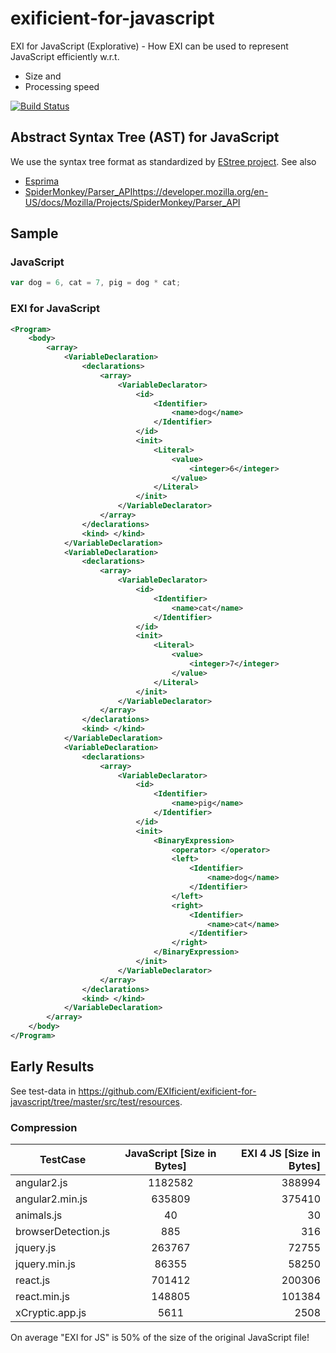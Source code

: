 # exificient-for-javascript

EXI for JavaScript (Explorative) - How EXI can be used to represent JavaScript efficiently w.r.t.

* Size and
* Processing speed

[![Build Status](https://travis-ci.org/EXIficient/exificient-for-css.svg?branch=master)](https://travis-ci.org/EXIficient/exificient-for-javascript)

## Abstract Syntax Tree (AST) for JavaScript

We use the syntax tree format as standardized by [EStree project](https://github.com/estree/estree). See also
* [Esprima](http://esprima.org/)
* [SpiderMonkey/Parser_API]()https://developer.mozilla.org/en-US/docs/Mozilla/Projects/SpiderMonkey/Parser_API

## Sample

### JavaScript

```javascript
var dog = 6, cat = 7, pig = dog * cat;
```

### EXI for JavaScript

```xml
<Program>
    <body>
        <array>
            <VariableDeclaration>
                <declarations>
                    <array>
                        <VariableDeclarator>
                            <id>
                                <Identifier>
                                    <name>dog</name>
                                </Identifier>
                            </id>
                            <init>
                                <Literal>
                                    <value>
                                        <integer>6</integer>
                                    </value>
                                </Literal>
                            </init>
                        </VariableDeclarator>
                    </array>
                </declarations>
                <kind> </kind>
            </VariableDeclaration>
            <VariableDeclaration>
                <declarations>
                    <array>
                        <VariableDeclarator>
                            <id>
                                <Identifier>
                                    <name>cat</name>
                                </Identifier>
                            </id>
                            <init>
                                <Literal>
                                    <value>
                                        <integer>7</integer>
                                    </value>
                                </Literal>
                            </init>
                        </VariableDeclarator>
                    </array>
                </declarations>
                <kind> </kind>
            </VariableDeclaration>
            <VariableDeclaration>
                <declarations>
                    <array>
                        <VariableDeclarator>
                            <id>
                                <Identifier>
                                    <name>pig</name>
                                </Identifier>
                            </id>
                            <init>
                                <BinaryExpression>
                                    <operator> </operator>
                                    <left>
                                        <Identifier>
                                            <name>dog</name>
                                        </Identifier>
                                    </left>
                                    <right>
                                        <Identifier>
                                            <name>cat</name>
                                        </Identifier>
                                    </right>
                                </BinaryExpression>
                            </init>
                        </VariableDeclarator>
                    </array>
                </declarations>
                <kind> </kind>
            </VariableDeclaration>
        </array>
    </body>
</Program>
```

## Early Results

See test-data in https://github.com/EXIficient/exificient-for-javascript/tree/master/src/test/resources.

### Compression


| TestCase     | JavaScript [Size in Bytes]  | EXI 4 JS [Size in Bytes]  |
| ------------- |:-------------:| -----:|
| angular2.js     | 1182582 | 388994 |
| angular2.min.js | 635809 | 375410 |
|animals.js | 40 | 30 |
| browserDetection.js | 885 | 316 |
|  jquery.js | 263767 |72755 |
| jquery.min.js | 86355 | 58250 |
| react.js |  701412 | 200306 |
| react.min.js | 148805 | 101384 |
| xCryptic.app.js |5611 | 2508

On average "EXI for JS" is 50% of the size of the original JavaScript file!
